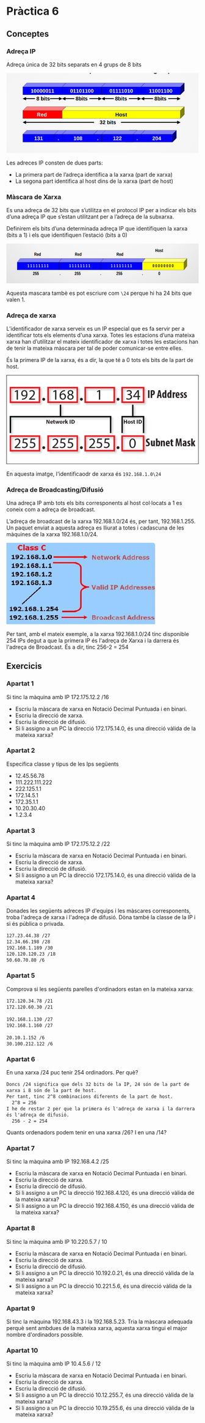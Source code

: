 # Pràctica 6

## Conceptes

### Adreça IP

Adreça única de 32 bits separats en 4 grups de 8 bits

![images/p6_adreca_ip.png](images/p6_adreca_ip.png)

Les adreces IP consten de dues parts:

* La primera part de l’adreça identifica a  la xarxa (part de xarxa)
* La segona part identifica al host dins de la xarxa (part de host)

### Màscara de Xarxa

Es  una  adreça  de  32  bits  que  s’utilitza en el protocol IP per a indicar els bits d’una adreça IP que s’estan  utilitzant per a l’adreça de la subxarxa.

Definirem els bits d’una determinada adreça IP que  identifiquen  la  xarxa  (bits  a  1)  i  els  que identifiquen l’estació (bits a 0)

![images/p6_mascara_xarxa.png](images/p6_mascara_xarxa.png)

Aquesta mascara tambè es pot escriure com `\24` perque hi ha 24 bits que valen 1.

### Adreça de xarxa

L’identificador  de  xarxa serveix es un IP especial que es fa servir per a identificar tots els elements d'una xarxa. Totes les estacions d’una mateixa xarxa han d’utilitzar el mateix identificador de xarxa i totes les  estacions  han  de  tenir  la  mateixa  màscara per tal de poder comunicar-se entre elles.

És la primera IP de la xarxa, és a dir, la que té a 0 tots els bits de la part de host.

![images/p6_network_id.png](images/p6_network_id.png)

En aquesta imatge, l'identificaodr de xarxa és `192.168.1.0\24`

### Adreça de Broadcasting/Difusió

Una adreça IP amb tots els bits corresponents al host col·locats a 1 es coneix com a adreça de broadcast.

L’adreça   de   broadcast   de   la   xarxa 192.168.1.0/24 és, per tant, 192.168.1.255.
Un paquet enviat a aquesta adreça es lliurat a totes i cadascuna de les màquines de la xarxa 192.168.1.0/24.

![images/p6_broadcast.gif](images/p6_broadcast.gif)

Per tant, amb el mateix exemple, a la xarxa 192.168.1.0/24 tinc disponible 254 IPs degut a que la primera IP és l'adreça de Xarxa i la darrera és l'adreça de Broadcast. És a dir, tinc 256-2 = 254

## Exercicis

### Apartat 1

Si tinc la màquina amb IP 172.175.12.2 /16

* Escriu la màscara de xarxa en Notació Decimal Puntuada i en binari.
* Escriu la direcció de xarxa.
* Escriu la direcció de difusió.
* Si li assigno a un PC la direcció 172.175.14.0, és una direcció vàlida de la mateixa xarxa?

### Apartat 2

Especifica classe y tipus de les Ips següents

* 12.45.56.78
* 111.222.111.222
* 222.125.1.1
* 172.14.5.1
* 172.35.1.1
* 10.20.30.40
* 1.2.3.4

### Apartat 3

Si tinc la màquina amb IP 172.175.12.2 /22

* Escriu la màscara de xarxa en Notació Decimal Puntuada i en binari.
* Escriu la direcció de xarxa.
* Escriu la direcció de difusió.
* Si li assigno a un PC la direcció 172.175.14.0, és una direcció vàlida de la mateixa xarxa?

### Apartat 4

Donades les següents adreces IP d'equips i les màscares corresponents, troba l'adreça de xarxa i l'adreça de difusió. Dòna també la classe de la IP i si és pública o privada.

```
127.23.44.38 /27
12.34.66.198 /28
192.168.1.189 /30
120.120.120.23 /18
50.60.70.80 /6
```

### Apartat 5

Comprova si les següents parelles d'ordinadors estan en la mateixa xarxa:

```
172.120.34.78 /21
172.120.60.30 /21

192.168.1.130 /27
192.168.1.160 /27

20.10.1.152 /6
30.100.212.122 /6
```

### Apartat 6

En una xarxa /24 puc tenir 254 ordinadors. Per què?

    Doncs /24 significa que dels 32 bits de la IP, 24 són de la part de xarxa i 8 són de la part de host.
    Per tant, tinc 2^8 combinacions diferents de la part de host.
      2^8 = 256
    I he de restar 2 per que la primera és l'adreça de xarxa i la darrera és l'adreça de difusió.
      256 - 2 = 254

Quants ordenadors podem tenir en una xarxa /26? I en una /14?

### Apartat 7

Si tinc la màquina amb IP 192.168.4.2 /25

* Escriu la màscara de xarxa en Notació Decimal Puntuada i en binari.
* Escriu la direcció de xarxa.
* Escriu la direcció de difusió.
* Si li assigno a un PC la direcció 192.168.4.120, és una direcció vàlida de la mateixa xarxa?
* Si li assigno a un PC la direcció 192.168.4.150, és una direcció vàlida de la mateixa xarxa?


### Apartat 8

Si tinc la màquina amb IP 10.220.5.7 / 10

* Escriu la màscara de xarxa en Notació Decimal Puntuada i en binari.
* Escriu la direcció de xarxa.
* Escriu la direcció de difusió.
* Si li assigno a un PC la direcció 10.192.0.21, és una direcció vàlida de la mateixa xarxa?
* Si li assigno a un PC la direcció 10.221.5.6, és una direcció vàlida de la mateixa xarxa?

### Apartat 9

Si tinc la màquina 192.168.43.3 i la 192.168.5.23. Tria la màscara adequada perquè sent ambdues de la mateixa xarxa, aquesta xarxa tingui el major nombre d'ordinadors possible.


### Apartat 10

Si tinc la màquina amb IP 10.4.5.6 / 12

* Escriu la màscara de xarxa en Notació Decimal Puntuada i en binari.
* Escriu la direcció de xarxa.
* Escriu la direcció de difusió.
* Si li assigno a un PC la direcció 10.12.255.7, és una direcció vàlida de la mateixa xarxa?
* Si li assigno a un PC la direcció 10.19.255.6, és una direcció vàlida de la mateixa xarxa?
